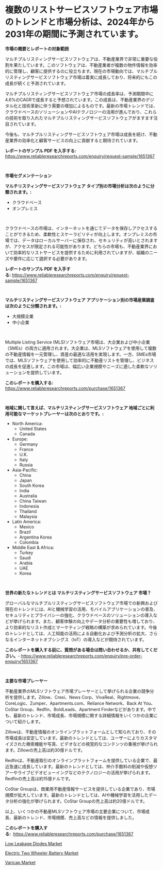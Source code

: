 <p><h1>複数のリストサービスソフトウェア市場のトレンドと市場分析は、2024年から2031年の期間に予測されています。</h1></p><p><strong>市場の概要とレポートの対象範囲</strong></p>
<p><p>マルチプルリスティングサービスソフトウェアは、不動産業界で非常に重要な役割を果たしています。このソフトウェアは、不動産業者が複数の物件情報を効率的に管理し、顧客に提供するのに役立ちます。現在の市場動向では、マルチプルリスティングサービスソフトウェア市場は着実に成長しており、将来的にもこの成長が続くと予測されています。</p><p>マルチプルリスティングサービスソフトウェア市場の成長率は、予測期間中に4.6%のCAGRで成長すると予想されています。この成長は、不動産業界のデジタル化と技術革新に伴う需要の増加によるものです。最新の市場トレンドでは、クラウドベースのソリューションやAIテクノロジーの活用が進んでおり、これらの技術を取り入れたマルチプルリスティングサービスソフトウェアがますます注目されています。</p><p>今後も、マルチプルリスティングサービスソフトウェア市場は成長を続け、不動産業界の効率化と顧客サービスの向上に貢献すると期待されています。</p></p>
<p><strong>レポートのサンプル PDF を入手する:</strong> <a href="https://www.reliableresearchreports.com/enquiry/request-sample/1651367">https://www.reliableresearchreports.com/enquiry/request-sample/1651367</a></p>
<p>&nbsp;</p>
<p><strong>市場セグメンテーション</strong></p>
<p><strong>マルチリスティングサービスソフトウェア タイプ別の市場分析は次のように分類されます。:</strong></p>
<p><ul><li>クラウドベース</li><li>オンプレミス</li></ul></p>
<p>&nbsp;</p>
<p><p>クラウドベースの市場は、インターネットを通じてデータを保存しアクセスすることができるため、柔軟性とスケーラビリティが向上します。オンプレミスの市場では、データはローカルサーバーに保存され、セキュリティが高いとされますが、アクセスが限定される可能性があります。どちらの市場も、不動産業界において効率的なリストサービスを提供するために利用されていますが、組織のニーズや要件に応じて選択する必要があります。</p></p>
<p><strong>レポートのサンプル PDF を入手する:</strong>&nbsp;<a href="https://www.reliableresearchreports.com/enquiry/request-sample/1651367">https://www.reliableresearchreports.com/enquiry/request-sample/1651367</a></p>
<p>&nbsp;</p>
<p><strong> マルチリスティングサービスソフトウェア アプリケーション別の市場産業調査は次のように分類されます。:</strong></p>
<p><ul><li>大規模企業</li><li>中小企業</li></ul></p>
<p>&nbsp;</p>
<p><p>Multiple Listing Service (MLS)ソフトウェア市場は、大企業および中小企業（SMEs）の両方に適用されます。大企業は、MLSソフトウェアを使用して複数の不動産情報を一元管理し、資産の最適な活用を実現します。一方、SMEs市場では、MLSソフトウェアを使用して効率的に不動産リストを管理し、ビジネスの成長を促進します。この市場は、幅広い企業規模やニーズに適した柔軟なソリューションを提供しています。</p></p>
<p><strong>このレポートを購入する:</strong>&nbsp; <a href="https://www.reliableresearchreports.com/purchase/1651367">https://www.reliableresearchreports.com/purchase/1651367</a></p>
<p>&nbsp;</p>
<p><strong>地域に関して言えば、マルチリスティングサービスソフトウェア 地域ごとに利用可能なマーケットプレーヤーは次のとおりです。:</strong></p>
<p><ul>
    <li>
        North America:
        <ul>
            <li>United States</li>
            <li>Canada</li>
        </ul>
    </li>
    <li>
        Europe:
        <ul>
            <li>Germany</li>
            <li>France</li>
            <li>U.K.</li>
            <li>Italy</li>
            <li>Russia</li>
        </ul>
    </li>
    <li>
        Asia-Pacific:
        <ul>
            <li>China</li>
            <li>Japan</li>
            <li>South Korea</li>
            <li>India</li>
            <li>Australia</li>
            <li>China Taiwan</li>
            <li>Indonesia</li>
            <li>Thailand</li>
            <li>Malaysia</li>
        </ul>
    </li>
    <li>
        Latin America:
        <ul>
            <li>Mexico</li>
            <li>Brazil</li>
            <li>Argentina Korea</li>
            <li>Colombia</li>
        </ul>
    </li>
    <li>
        Middle East & Africa:
        <ul>
            <li>Turkey</li>
            <li>Saudi</li>
            <li>Arabia</li>
            <li>UAE</li>
            <li>Korea</li>
        </ul>
    </li>
    </ul></p>
<p>&nbsp;</p>
<p><strong>世界の新たなトレンドとは マルチリスティングサービスソフトウェア 市場？</strong></p>
<p><p>グローバルなマルチプルリスティングサービスソフトウェア市場での新興および現在のトレンドには、AIと機械学習の活用、モバイルアプリケーションの普及、セキュリティとプライバシーの強化、クラウドベースのソリューションの導入などが挙げられます。また、顧客体験の向上やデータ分析の重要性も増しており、より効率的なリスト作成とマーケティング戦略の構築が求められています。今後のトレンドとしては、人工知能の活用による自動化および予測分析の拡大、さらなるインターネットオブシングス（IoT）の導入などが期待されています。</p></p>
<p><strong>このレポートを購入する前に、質問がある場合は問い合わせるか、共有してください。</strong>- <a href="https://www.reliableresearchreports.com/enquiry/pre-order-enquiry/1651367">https://www.reliableresearchreports.com/enquiry/pre-order-enquiry/1651367</a></p>
<p>&nbsp;</p>
<p><strong>主要な市場プレーヤー</strong></p>
<p><p>不動産業界のMLSソフトウェア市場プレーヤーとして挙げられる企業の競争分析を提供します。Zillow、Crexi、News Corp、VivaReal、Rightmove、CoreLogic、Zumper、Apartments.com、Reliance Network、Back At You、CoStar Group、Redfin、BoldLeads、Apartment Finderなどがあります。中でも、最新のトレンド、市場成長、市場規模に関する詳細情報をいくつかの企業について紹介します。</p><p>Zillowは、不動産情報のオンラインプラットフォームとして知られており、その市場成長は安定しています。最新のトレンドとしては、ユーザーによりカスタマイズされた検索機能や写真、ビデオなどの視覚的なコンテンツの重視が挙げられます。Zillowの売上高は約30億ドルです。</p><p>Redfinは、不動産取引のオンラインプラットフォームを提供している企業で、最近急速に成長しています。最新のトレンドとしては、仲介手数料の削減や仮想ツアーやライブビデオビューイングなどのテクノロジーの活用が挙げられます。Redfinの売上高は約15億ドルです。</p><p>CoStar Groupは、商業用不動産情報サービスを提供している企業であり、市場規模が拡大しています。最新のトレンドとしては、AIや機械学習を活用したデータ分析の強化が挙げられます。CoStar Groupの売上高は約20億ドルです。</p><p>以上、いくつかの不動産MLSソフトウェア市場の主要企業について、市場成長、最新のトレンド、市場規模、売上高などの情報を提供しました。</p></p>
<p><strong>このレポートを購入する:</strong>&nbsp;&nbsp;<a href="https://www.reliableresearchreports.com/purchase/1651367">https://www.reliableresearchreports.com/purchase/1651367</a></p>
<p><p><a href="https://github.com/WillieWoodard/Market-Research-Report-List-4/blob/main/low-leakage-diodes-market.md">Low Leakage Diodes Market</a></p><p><a href="https://github.com/Sarissaschmalingtr6fz2739/Market-Research-Report-List-1/blob/main/electric-two-wheeler-battery-market.md">Electric Two Wheeler Battery Market</a></p><p><a href="https://github.com/marloy8/Market-Research-Report-List-3/blob/main/varicap-market.md">Varicap Market</a></p></p>
